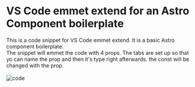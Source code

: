 # VS Code emmet extend for an Astro Component boilerplate
This is a code snippet for VS Code emmet extend. It is a basic Astro component boilerplate.<br/>
The snippet will emmet the code with 4 props. The tabs are set up so that yo can name the prop and then it's type right afterwards. the const will be changed with the prop.<br/><br/>
![code](https://github.com/dansasser/vscode_emmet_for_astro_compnent_boilerplate/assets/36682714/98e41c0f-fc70-4397-9352-9d9c1fc7cf4f)
